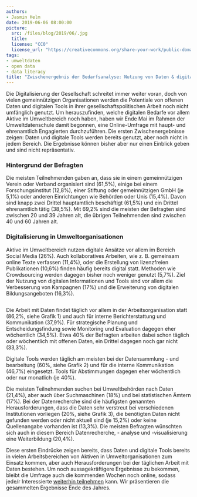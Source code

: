 ```yaml
---
authors: 
- Jasmin Helm
date: 2019-06-06 08:00:00
picture:
  src: /files/blog/2019/06/.jpg
  title: 
  license: "CC0"
  license_url: "https://creativecommons.org/share-your-work/public-domain/cc0/"
tags:
- umweltdaten
- open data
- data literacy
title: "Zwischenergebnis der Bedarfsanalyse: Nutzung von Daten & digitalen Tools in Umweltorganisationen"
---
```


Die Digitalisierung der Gesellschaft schreitet immer weiter voran, doch von vielen gemeinnützigen Organisationen werden die Potentiale von offenen Daten und digitalen Tools in ihrer gesellschaftspolitischen Arbeit noch nicht umfänglich genutzt. Um herauszufinden, welche digitalen Bedarfe vor allem Aktive im Umweltbereich noch haben, haben wir Ende Mai im Rahmen der Umweltdatenschule damit begonnen, eine Online-Umfrage mit haupt- und ehrenamtlich Engagierten durchzuführen. Die ersten Zwischenergebnisse zeigen: Daten und digitale Tools werden bereits genutzt, aber noch nicht in jedem Bereich. Die Ergebnisse können bisher aber nur einen Einblick geben und sind nicht repräsentativ.

### Hintergrund der Befragten

Die meisten Teilnehmenden gaben an, dass sie in einem gemeinnützigen Verein oder Verband organisiert sind (61,5%), einige bei einem Forschungsinstitut (12,8%), einer Stiftung oder gemeinnützigen GmbH (je 5,1%) oder anderen Einrichtungen wie Behörden oder Unis (15,4%). Davon sind knapp zwei Drittel hauptamtlich beschäftigt (61,5%) und ein Drittel ehrenamtlich tätig (38,5%). Mit 69,2% sind die meisten der Befragten sind zwischen 20 und 39 Jahren alt, die übrigen Teilnehmenden sind zwischen 40 und 60 Jahren alt.

### Digitalisierung in Umweltorganisationen

Aktive im Umweltbereich nutzen digitale Ansätze vor allem im Bereich Social Media (26%). Auch kollaboratives Arbeiten, wie z. B. gemeinsam online Texte verfassen (11,4%), oder die Erstellung von lizenzfreien Publikationen (10,6%) finden häufig bereits digital statt. Methoden wie Crowdsourcing werden dagegen bisher noch weniger genutzt (5,7%). Ziel der Nutzung von digitalen Informationen und Tools sind vor allem die Verbesserung von Kampagnen (17%) und die Erweiterung von digitalen Bildungsangeboten (16,3%). 

![]()

Die Arbeit mit Daten findet täglich vor allem in der Arbeitsorganisation statt (86,2%, siehe Grafik 1) und auch für interne Berichterstattung und Kommunikation (37,9%). Für strategische Planung und Entscheidungsfindung sowie Monitoring und Evaluation dagegen eher wöchentlich (34,5%). Etwa 40% der Befragten arbeiten dabei schon täglich oder wöchentlich mit offenen Daten, ein Drittel dagegen noch gar nicht (33,3%). 



Digitale Tools werden täglich am meisten bei der Datensammlung - und bearbeitung (60%, siehe Grafik 2) und für die interne Kommunikation (46,7%) eingesetzt. Tools für Abstimmungen dagegen eher wöchentlich oder nur monatlich (je 40%). 



Die meisten Teilnehmenden suchen bei Umweltbehörden nach Daten (21,4%), aber auch über Suchmaschinen (18%) und bei statistischen Ämtern (17%). Bei der Datenrecherche sind die häufigsten genannten Herausforderungen, dass die Daten sehr verstreut bei verschiedenen Institutionen vorliegen (20%, siehe Grafik 3), die benötigten Daten nicht gefunden werden oder nicht aktuell sind (je 15,2%) oder keine Quellenangabe vorhanden ist (13,3%). Die meisten Befragten wünschten sich auch in diesem Bereich Datenrecherche, - analyse und -visualisierung eine Weiterbildung (20,4%). 



Diese ersten Eindrücke zeigen bereits, dass Daten und digitale Tools bereits in vielen Arbeitsbereichen von Aktiven in Umweltorganisationen zum Einsatz kommen, aber auch Herausforderungen bei der täglichen Arbeit mit Daten bestehen. Um noch aussagekräftigere Ergebnisse zu bekommen, bleibt die Umfrage auch die kommenden Wochen noch online, sodass jede/r Interessierte [weiterhin teilnehmen](https://umfrage.datenschule.de/index.php/896774?lang=de) kann. Wir präsentieren die gesammelten Ergebnisse Ende des Jahres. 
